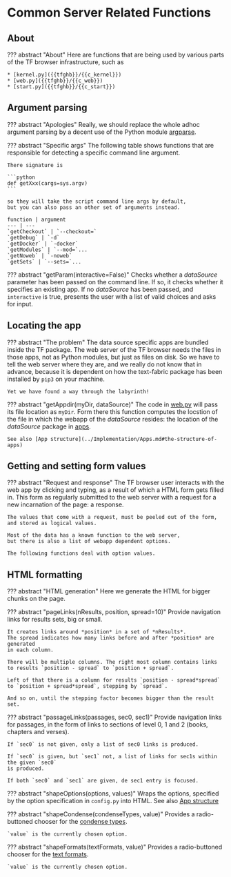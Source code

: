 # Common Server Related Functions

## About

??? abstract "About"
    Here are functions that are being used by various parts of the
    TF browser infrastructure, such as 

    * [kernel.py]({{tfghb}}/{{c_kernel}})
    * [web.py]({{tfghb}}/{{c_web}})
    * [start.py]({{tfghb}}/{{c_start}})

## Argument parsing

??? abstract "Apologies"
    Really, we should replace the whole adhoc argument parsing by a decent use
    of the Python module
    [argparse]({{python}}/library/argparse.html#module-argparse). 

??? abstract "Specific args"
    The following table shows functions that are responsible for
    detecting a specific command line argument.

    There signature is

    ```python
    def getXxx(cargs=sys.argv)
    ```

    so they will take the script command line args by default,
    but you can also pass an other set of arguments instead.

    function | argument
    --- | ---
    `getCheckout` | `--checkout=`
    `getDebug` | `-d`
    `getDocker` | `-docker`
    `getModules` | `--mod=`...
    `getNoweb` | `-noweb`
    `getSets` | `--sets=`...


??? abstract "getParam(interactive=False)"
    Checks whether a *dataSource* parameter has been passed on the command line.
    If so, it checks whether it specifies an existing app.
    If no *dataSource* has been passed, and `interactive` is true,
    presents the user with a list of valid choices and asks for input.

## Locating the app

??? abstract "The problem"
    The data source specific apps are bundled inside the TF package.
    The web server of the TF browser needs the files in those apps,
    not as Python modules, but just as files on disk.
    So we have to tell the web server where they are, and we really do not know that
    in advance, because it is dependent on how the text-fabric package has been
    installed by `pip3` on your machine.

    Yet we have found a way through the labyrinth!

??? abstract "getAppdir(myDir, dataSource)"
    The code in
    [web.py]({{tfghb}}/{{c_web}})
    will pass its file location as `myDir`.
    Form there this function computes the locstion of the file in which
    the webapp of the *dataSource* resides: the location of the
    *dataSource* package in
    [apps]({{tfght}}/{{b_apps}}).

    See also [App structure](../Implementation/Apps.md#the-structure-of-apps)

## Getting and setting form values

??? abstract "Request and response"
    The TF browser user interacts with the web app by clicking and typing,
    as a result of which a HTML form gets filled in.
    This form as regularly submitted to the web server with a request
    for a new incarnation of the page: a response.

    The values that come with a request, must be peeled out of the form,
    and stored as logical values.

    Most of the data has a known function to the web server,
    but there is also a list of webapp dependent options.

    The following functions deal with option values.

## HTML formatting

??? abstract "HTML generation"
    Here we generate the HTML for bigger chunks on the page.

??? abstract "pageLinks(nResults, position, spread=10)"
    Provide navigation links for results sets, big or small.

    It creates links around *position* in a set of *nResults*.
    The spread indicates how many links before and after *position* are generated
    in each column.

    There will be multiple columns. The right most column contains links
    to results `position - spread` to `position + spread`.

    Left of that there is a column for results `position - spread*spread`
    to `position + spread*spread`, stepping by `spread`.

    And so on, until the stepping factor becomes bigger than the result set.

??? abstract "passageLinks(passages, sec0, sec1)"
    Provide navigation links for passages,
    in the form of links to sections of level 0, 1 and 2 (books, chapters and verses).
    
    If `sec0` is not given, only a list of sec0 links is produced.

    If `sec0` is given, but `sec1` not, a list of links for sec1s within the given `sec0`
    is produced.
    
    If both `sec0` and `sec1` are given, de sec1 entry is focused. 

??? abstract "shapeOptions(options, values)"
    Wraps the options, specified by the option specification in `config.py`
    into HTML.
    See also [App structure](../Implementation/Apps.md#the-structure-of-apps)

??? abstract "shapeCondense(condenseTypes, value)"
    Provides a radio-buttoned chooser for the
    [condense types](../Kernel/#data-service-api).

    `value` is the currently chosen option.

??? abstract "shapeFormats(textFormats, value)"
    Provides a radio-buttoned chooser for the
    [text formats](../Kernel/#data-service-api).

    `value` is the currently chosen option.

